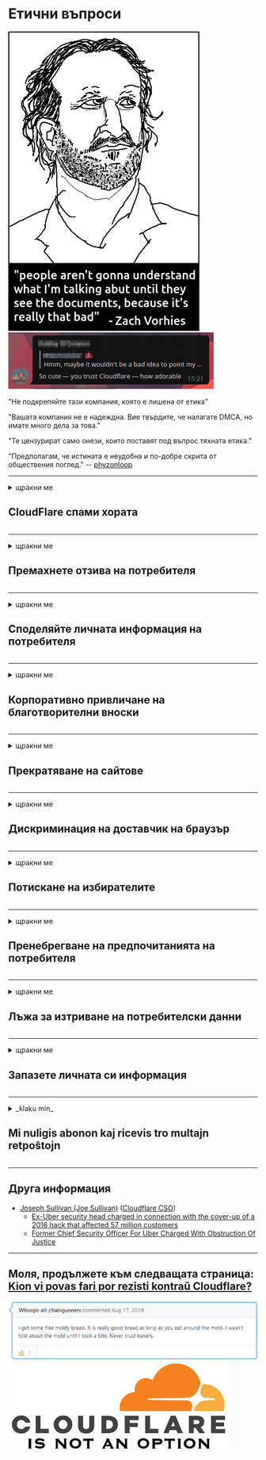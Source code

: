 # Етични въпроси

![](../image/itsreallythatbad.jpg)
![](../image/telegram/c81238387627b4bfd3dcd60f56d41626.jpg)

"Не подкрепяйте тази компания, която е лишена от етика"

"Вашата компания не е надеждна. Вие твърдите, че налагате DMCA, но имате много дела за това."

"Те цензурират само онези, които поставят под въпрос тяхната етика."

"Предполагам, че истината е неудобна и по-добре скрита от обществения поглед."  -- [phyzonloop](https://twitter.com/phyzonloop)


---


<details>
<summary>щракни ме

## CloudFlare спами хората
</summary>


Cloudflare изпраща спам имейли до потребители, които не са Cloudflare.

- Изпращайте имейли само до абонати, които са се включили
- Когато потребителят каже „стоп“, спрете да изпращате имейли

Това е толкова просто. Но Cloudflare не се интересува.
Cloudflare каза, че използването на тяхната услуга може да спре всички спамъри или нападатели.
Как можем да спрем Cloudflare, без да активираме Cloudflare?


| 🖼 | 🖼 |
| --- | --- |
| ![](../image/cfspam01.jpg) | ![](../image/cfspam03.jpg) |
| ![](../image/cfspam02.jpg) | ![](../image/cfspambrittany.jpg)<br>![](../image/cfspamtwtr.jpg) |

</details>

---

<details>
<summary>щракни ме

## Премахнете отзива на потребителя
</summary>


Отрицателни отзиви на цензурата на Cloudflare.
Ако публикувате текст против Cloudflare в Twitter, имате шанс да получите отговор от служител на Cloudflare със съобщение „Не, не е“.
Ако публикувате отрицателен отзив на който и да е сайт за отзиви, те ще се опитат да го цензурират.


| 🖼 | 🖼 |
| --- | --- |
| ![](../image/cfcenrev_01.jpg)<br>![](../image/cfcenrev_02.jpg) | ![](../image/cfcenrev_03.jpg) |

</details>

---

<details>
<summary>щракни ме

## Споделяйте личната информация на потребителя
</summary>


Cloudflare има огромен проблем с тормоза.
Cloudflare споделя лична информация на тези, които се оплакват от хоствани сайтове.
Понякога те искат да предоставите истинската си лична карта.
Ако не искате да ви тормозят, нападат, бият или убиват, по-добре стойте далеч от Cloudflared уебсайтове.


| 🖼 | 🖼 |
| --- | --- |
| ![](../image/cfdox_what.jpg) | ![](../image/cfdox_swat.jpg) |
| ![](../image/cfdox_kill.jpg) | ![](../image/cfdox_threat.jpg) |
| ![](../image/cfdox_dox.jpg) | ![](../image/cfdox_ex1.jpg)<br>![](../image/cfdox_ex2.jpg) |

</details>

---

<details>
<summary>щракни ме

## Корпоративно привличане на благотворителни вноски
</summary>


CloudFlare иска благотворителни вноски.
Доста ужасяващо е, че американска корпорация би поискала благотворителност заедно с организации с нестопанска цел, които имат добри каузи.
Ако обичате да блокирате хора или да губите време на други хора, може да поискате да поръчате някои пици за служители на Cloudflare.


![](../image/cfdonate.jpg)

</details>

---

<details>
<summary>щракни ме

## Прекратяване на сайтове
</summary>


Какво ще направите, ако сайтът ви изпадне внезапно?
Има съобщения, че Cloudflare изтрива конфигурацията на потребителя или спира услугата без предупреждение, безшумно.
Предлагаме ви да намерите по-добър доставчик.

![](../image/cftmnt.jpg)

</details>

---

<details>
<summary>щракни ме

## Дискриминация на доставчик на браузър
</summary>


CloudFlare предоставя преференциално третиране на тези, които използват Firefox, като същевременно дава враждебно отношение към потребители на браузъри, които не са Tor-Tor.
Потребителите на Tor, които с право отказват да изпълнят несвободен javascript, също получават враждебно отношение.
Това неравенство в достъпа е злоупотреба с неутралитет на мрежата и злоупотреба с власт.

![](../image/browdifftbcx.gif)

- Вляво: Tor Browser, вдясно: Chrome. Същият IP адрес.

![](../image/browserdiff.jpg)

- Вляво: Tor Browser Javascript деактивиран, бисквитка активирана
- Вдясно: Chrome Javascript е активиран, „бисквитките“ са деактивирани

![](../image/cfsiryoublocked.jpg)

- QuteBrowser (незначителен браузър) без Tor (Clearnet IP)

![](../image/lynx_cloudflare.gif)

- Lynx


| ***Браузър*** | ***Лечение на достъп*** |
| --- | --- |
| Tor Browser (Javascript е активиран) | достъпът е разрешен |
| Firefox (Javascript е активиран) | достъпът е влошен |
| Chromium (Javascript е активиран) | достъпът е влошен |
| Chromium or Firefox (Javascript е деактивиран) | отказан достъп |
| Chromium or Firefox (Бисквитката е деактивирана) | отказан достъп |
| QuteBrowser | отказан достъп |
| lynx | отказан достъп |
| w3m | отказан достъп |
| wget | отказан достъп |


Защо да не използвате аудио бутона, за да решите лесно предизвикателство?

Да, има аудио бутон, но той винаги не работи над Tor.
Ще получите това съобщение, когато щракнете върху него:

```
Опитайте отново по-късно
Вашият компютър или мрежа може да изпраща автоматизирани заявки.
За да защитим нашите потребители, не можем да обработим заявката ви в момента.
За повече подробности посетете нашата помощна страница
```

</details>

---

<details>
<summary>щракни ме

## Потискане на избирателите
</summary>


Избирателите в щатите на САЩ се регистрират, за да гласуват в крайна сметка чрез уебсайта на държавния секретар в щата на пребиваване.
Контролираните от републиканците кабинети на държавния секретар участват в потискането на гласоподавателите чрез прокси чрез уебсайта на държавния секретар чрез Cloudflare.
Враждебното отношение на Cloudflare към потребителите на Tor, позицията му на MITM като централизиран глобален пункт за наблюдение и като цяло пагубната му роля кара потенциалните избиратели да не желаят да се регистрират.
Особено либералите са склонни да възприемат неприкосновеността на личния живот.
Формулярите за регистрация на гласоподаватели събират чувствителна информация за политическите наклонности на избирателя, личния му физически адрес, социалноосигурителния номер и датата на раждане.
Повечето държави правят публично достъпна само част от тази информация, но Cloudflare вижда цялата тази информация, когато някой се регистрира за гласуване.

Имайте предвид, че регистрацията на хартиен носител не заобикаля Cloudflare, тъй като служителите на държавния секретар за въвеждане на данни вероятно ще използват уебсайта на Cloudflare за въвеждане на данните.

| 🖼 | 🖼 |
| --- | --- |
| ![](../image/cfvotm_01.jpg) | ![](../image/cfvotm_02.jpg) |

- Change.org е известен уебсайт за събиране на гласове и предприемане на действия.
“хората навсякъде започват кампании, мобилизират поддръжници и работят с лицата, вземащи решения, за да намерят решения.”
За съжаление много хора изобщо не могат да гледат change.org поради агресивния филтър на Cloudflare.
Те са блокирани да подпишат петицията, като по този начин ги изключват от демократичен процес.
Използването на друга платформа, която не е облачна, като OpenPetition, помага за отстраняването на проблема.

| 🖼 | 🖼 |
| --- | --- |
| ![](../image/changeorgasn.jpg) | ![](../image/changeorgtor.jpg) |

- „Атинският проект“ на Cloudflare предлага безплатна защита на ниво предприятие на уебсайтове за държавни и местни избори.
Те казаха, че "техните избиратели имат достъп до информация за изборите и регистрация на гласоподаватели", но това е лъжа, защото много хора изобщо не могат да сърфират в сайта.

</details>

---

<details>
<summary>щракни ме

## Пренебрегване на предпочитанията на потребителя
</summary>


Ако се откажете от нещо, очаквате да не получавате имейл за това.
Cloudflare игнорира предпочитанията на потребителя и споделя данни с корпорации на трети страни без съгласието на клиента.
Ако използвате безплатния им план, те понякога ви изпращат имейл с молба да закупите месечен абонамент.

![](../image/cfviopl_tp.jpg)

</details>

---

<details>
<summary>щракни ме

## Лъжа за изтриване на потребителски данни
</summary>


Според блога на този бивш клиент на Cloudflare, Cloudflare лъже за изтриване на акаунти.
В днешно време много компании пазят вашите данни, след като сте затворили или премахнали акаунта си.
Повечето добри компании споменават за това в своята политика за поверителност.
Cloudflare? Не.

```
2019-08-05 CloudFlare ми изпрати потвърждение, че са ми премахнали акаунта.
2019-10-02 Получих имейл от CloudFlare „защото съм клиент“
```

Cloudflare не знаеше за думата „премахване“.
Ако наистина е премахнат, защо този бивш клиент получи имейл?
Той също така спомена, че в политиката за поверителност на Cloudflare не се споменава за това.

```
В новата им политика за поверителност не се споменава за запазване на данни за една година.
```

![](../image/cfviopl_notdel.jpg)

Как можете да се доверите на Cloudflare, ако тяхната политика за поверителност е ЛЪЖА?

- [Измина повече от година, откакто анулирах акаунта си в Cloudflare](https://shkspr.mobi/blog/2020/09/dont-trust-cloudflare-with-your-personal-data/)

</details>

---

<details>
<summary>щракни ме

## Запазете личната си информация
</summary>


Изтриването на акаунта в Cloudflare е трудно.

```
Изпратете билет за поддръжка, като използвате категорията „Акаунт“,
и поискайте изтриване на акаунт в тялото на съобщението.
Не трябва да имате домейни или кредитни карти, прикрепени към вашия акаунт, преди да поискате изтриване.
```

Ще получите това имейл за потвърждение.

![](../image/cf_deleteandkeep.jpg)

„Започнахме да обработваме вашето искане за изтриване“, но „Ще продължим да съхраняваме вашата лична информация“.

Можете ли да се "доверите" на това?


- Как да анулирам вашия акаунт в Cloudflare

1. Влезте в своето табло за управление на Cloudflare.
2. Изтрийте всички зони (домейни) от таблото си за управление.
3. Щракнете върху връзката за поддръжка.
4. Изпратете нов билет. Кажете им, че искате да закриете акаунта си.
5. Изчакайте няколко дни.
6. Персоналът на Cloudflare ще поиска вашето потвърждение и причината, поради която сте решили да напуснете Cloudflare.
7. Изпратете отговор отново.
8. Изчакайте няколко дни.
9. Ще получите съобщение: Успешно изтрихме вашия акаунт


</details>

---

<details>
<summary>_klaku min_

## Mi nuligis abonon kaj ricevis tro multajn retpoŝtojn
</summary>


La uzanto nuligis sian 'Cloudflare stream' abonon kaj li ricevas retpoŝtajn memorigilojn ĉiutage por rememorigi lin pri nuligita abono.
Ne estas malaprobita butono. Kiel vi ĉesas ĉi tiun frenezon?

![](../image/barrageemailcancelsubscription.jpg)

Cloudflare diris al ĉi tiu uzanto kontakti subtenteamo kaj peti ĉiujn viajn enhavojn forigi.

- [t](https://web.archive.org/web/20210412165334/https://twitter.com/JohnHaldson/status/1381651569247088650)

</details>

---

## Друга информация

- [Joseph Sullivan (Joe Sullivan)](../cloudflare_inc/cloudflare_members.md) ([Cloudflare CSO](https://twitter.com/eastdakota/status/1296522269313785862))
  - [Ex-Uber security head charged in connection with the cover-up of a 2016 hack that affected 57 million customers](https://www.businessinsider.com/uber-data-hack-security-head-joe-sullivan-charged-cover-up-2020-8)
  - [Former Chief Security Officer For Uber Charged With Obstruction Of Justice](https://www.justice.gov/usao-ndca/pr/former-chief-security-officer-uber-charged-obstruction-justice)


---


## Моля, продължете към следващата страница:   [Kion vi povas fari por rezisti kontraŭ Cloudflare?](bg.action.md)

![](../image/freemoldybread.jpg)
![](../image/cfisnotanoption.jpg)
